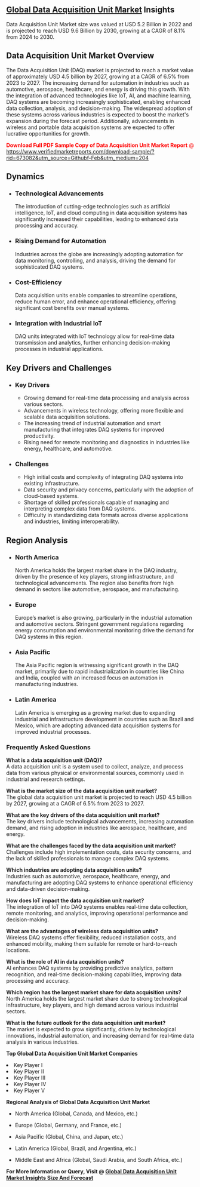 <h2><a href="https://www.verifiedmarketreports.com/download-sample/?rid=673082&amp;utm_source=Githubf&amp;utm_medium=204" target="_blank">Global Data Acquisition Unit Market</a> Insights</h2><p>Data Acquisition Unit Market size was valued at USD 5.2 Billion in 2022 and is projected to reach USD 9.6 Billion by 2030, growing at a CAGR of 8.1% from 2024 to 2030.</p><p> <h2>Data Acquisition Unit Market Overview</h2> <p>The Data Acquisition Unit (DAQ) market is projected to reach a market value of approximately USD 4.5 billion by 2027, growing at a CAGR of 6.5% from 2023 to 2027. The increasing demand for automation in industries such as automotive, aerospace, healthcare, and energy is driving this growth. With the integration of advanced technologies like IoT, AI, and machine learning, DAQ systems are becoming increasingly sophisticated, enabling enhanced data collection, analysis, and decision-making. The widespread adoption of these systems across various industries is expected to boost the market's expansion during the forecast period. Additionally, advancements in wireless and portable data acquisition systems are expected to offer lucrative opportunities for growth.</p> <p><p><span class=""><span style="color: #ff0000;"><strong>Download Full PDF Sample Copy of Data Acquisition Unit Market Report</strong> @ </span><a href="https://www.verifiedmarketreports.com/download-sample/?rid=673082&amp;utm_source=Githubf-Feb&amp;utm_medium=204" target="_blank">https://www.verifiedmarketreports.com/download-sample/?rid=673082&amp;utm_source=Githubf-Feb&amp;utm_medium=204</a></span></p></p> <h2>Dynamics</h2> <ul> <li><h3>Technological Advancements</h3> The introduction of cutting-edge technologies such as artificial intelligence, IoT, and cloud computing in data acquisition systems has significantly increased their capabilities, leading to enhanced data processing and accuracy.</li> <li><h3>Rising Demand for Automation</h3> Industries across the globe are increasingly adopting automation for data monitoring, controlling, and analysis, driving the demand for sophisticated DAQ systems.</li> <li><h3>Cost-Efficiency</h3> Data acquisition units enable companies to streamline operations, reduce human error, and enhance operational efficiency, offering significant cost benefits over manual systems.</li> <li><h3>Integration with Industrial IoT</h3> DAQ units integrated with IoT technology allow for real-time data transmission and analytics, further enhancing decision-making processes in industrial applications.</li> </ul> <h2>Key Drivers and Challenges</h2> <ul> <li><h3>Key Drivers</h3> <ul> <li>Growing demand for real-time data processing and analysis across various sectors.</li> <li>Advancements in wireless technology, offering more flexible and scalable data acquisition solutions.</li> <li>The increasing trend of industrial automation and smart manufacturing that integrates DAQ systems for improved productivity.</li> <li>Rising need for remote monitoring and diagnostics in industries like energy, healthcare, and automotive.</li> </ul> </li> <li><h3>Challenges</h3> <ul> <li>High initial costs and complexity of integrating DAQ systems into existing infrastructure.</li> <li>Data security and privacy concerns, particularly with the adoption of cloud-based systems.</li> <li>Shortage of skilled professionals capable of managing and interpreting complex data from DAQ systems.</li> <li>Difficulty in standardizing data formats across diverse applications and industries, limiting interoperability.</li> </ul> </li> </ul> <h2>Region Analysis</h2> <ul> <li><h3>North America</h3> North America holds the largest market share in the DAQ industry, driven by the presence of key players, strong infrastructure, and technological advancements. The region also benefits from high demand in sectors like automotive, aerospace, and manufacturing.</li> <li><h3>Europe</h3> Europe’s market is also growing, particularly in the industrial automation and automotive sectors. Stringent government regulations regarding energy consumption and environmental monitoring drive the demand for DAQ systems in this region.</li> <li><h3>Asia Pacific</h3> The Asia Pacific region is witnessing significant growth in the DAQ market, primarily due to rapid industrialization in countries like China and India, coupled with an increased focus on automation in manufacturing industries.</li> <li><h3>Latin America</h3> Latin America is emerging as a growing market due to expanding industrial and infrastructure development in countries such as Brazil and Mexico, which are adopting advanced data acquisition systems for improved industrial processes.</li> </ul> <h3>Frequently Asked Questions</h3> <p><strong>What is a data acquisition unit (DAQ)?</strong><br>A data acquisition unit is a system used to collect, analyze, and process data from various physical or environmental sources, commonly used in industrial and research settings.</p> <p><strong>What is the market size of the data acquisition unit market?</strong><br>The global data acquisition unit market is projected to reach USD 4.5 billion by 2027, growing at a CAGR of 6.5% from 2023 to 2027.</p> <p><strong>What are the key drivers of the data acquisition unit market?</strong><br>The key drivers include technological advancements, increasing automation demand, and rising adoption in industries like aerospace, healthcare, and energy.</p> <p><strong>What are the challenges faced by the data acquisition unit market?</strong><br>Challenges include high implementation costs, data security concerns, and the lack of skilled professionals to manage complex DAQ systems.</p> <p><strong>Which industries are adopting data acquisition units?</strong><br>Industries such as automotive, aerospace, healthcare, energy, and manufacturing are adopting DAQ systems to enhance operational efficiency and data-driven decision-making.</p> <p><strong>How does IoT impact the data acquisition unit market?</strong><br>The integration of IoT into DAQ systems enables real-time data collection, remote monitoring, and analytics, improving operational performance and decision-making.</p> <p><strong>What are the advantages of wireless data acquisition units?</strong><br>Wireless DAQ systems offer flexibility, reduced installation costs, and enhanced mobility, making them suitable for remote or hard-to-reach locations.</p> <p><strong>What is the role of AI in data acquisition units?</strong><br>AI enhances DAQ systems by providing predictive analytics, pattern recognition, and real-time decision-making capabilities, improving data processing and accuracy.</p> <p><strong>Which region has the largest market share for data acquisition units?</strong><br>North America holds the largest market share due to strong technological infrastructure, key players, and high demand across various industrial sectors.</p> <p><strong>What is the future outlook for the data acquisition unit market?</strong><br>The market is expected to grow significantly, driven by technological innovations, industrial automation, and increasing demand for real-time data analysis in various industries.</p> </p><p><strong>Top Global Data Acquisition Unit Market Companies</strong></p><div data-test-id=""><p><li>Key Player I</li><li> Key Player II</li><li> Key Player III</li><li> Key Player IV</li><li> Key Player V</li></p><div><strong>Regional Analysis of&nbsp;Global Data Acquisition Unit Market</strong></div><ul><li dir="ltr"><p dir="ltr">North America&nbsp;(Global, Canada, and Mexico, etc.)</p></li><li dir="ltr"><p dir="ltr">Europe (Global, Germany, and France, etc.)</p></li><li dir="ltr"><p dir="ltr">Asia Pacific&nbsp;(Global, China, and Japan, etc.)</p></li><li dir="ltr"><p dir="ltr">Latin America&nbsp;(Global, Brazil, and Argentina, etc.)</p></li><li dir="ltr">Middle East and Africa&nbsp;(Global, Saudi Arabia, and South Africa, etc.)</li></ul><p><strong>For More Information or Query, Visit @&nbsp;</strong><strong><a href="https://www.verifiedmarketreports.com/product/data-acquisition-unit-market/?utm_source=Githubf&amp;utm_medium=204" target="_blank">Global Data Acquisition Unit Market Insights Size And Forecast</a></strong></p></div>
